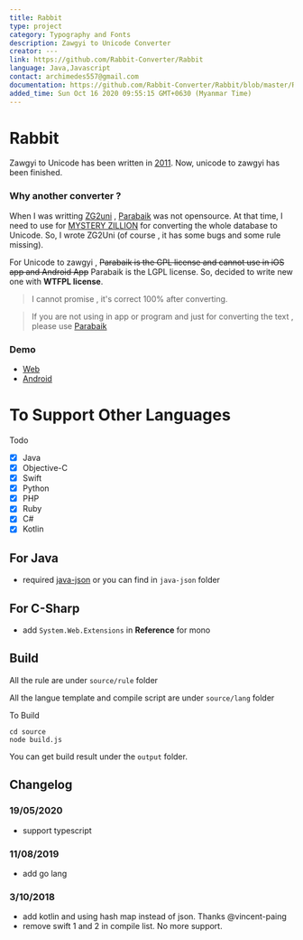 ```yaml
---
title: Rabbit
type: project
category: Typography and Fonts
description: Zawgyi to Unicode Converter
creator: ---
link: https://github.com/Rabbit-Converter/Rabbit
language: Java,Javascript
contact: archimedes557@gmail.com
documentation: https://github.com/Rabbit-Converter/Rabbit/blob/master/README.md
added_time: Sun Oct 16 2020 09:55:15 GMT+0630 (Myanmar Time)
---
```



# Rabbit

Zawgyi to Unicode has been written in [2011](https://github.com/saturngod/ZG2Uni_JS/commits/master). Now, unicode to zawgyi has been finished.

### Why another converter ?

When I was writting [ZG2uni](https://github.com/saturngod/ZG2Uni_JS/) , [Parabaik](https://github.com/ngwestar/parabaik) was not opensource. At that time, I need to use for [MYSTERY ZILLION](http://www.mysteryzillion.org) for converting the whole database to Unicode. So, I wrote ZG2Uni (of course , it has some bugs and some rule missing). 

For Unicode to zawgyi , ~~Parabaik is the GPL license and cannot use in iOS app and Android App~~ Parabaik is the LGPL license. So, decided to write new one with **WTFPL license**.

> I cannot promise , it's correct 100% after converting.

> If you are not using in app or program and just for converting the text , please use [Parabaik](https://github.com/ngwestar/parabaik)

### Demo

- [Web](http://saturngod.github.io/Rabbit/)
- [Android](https://play.google.com/store/apps/details?id=com.comquas.rabbitzawgyiunicodeconverter)

# To Support Other Languages
Todo

- [x] Java
- [x] Objective-C
- [x] Swift
- [x] Python
- [x] PHP
- [x] Ruby
- [x] C#
- [x] Kotlin

## For Java

- required [java-json](http://www.java2s.com/Code/JarDownload/java/java-json.jar.zip) or you can find in `java-json` folder

## For C-Sharp

- add `System.Web.Extensions` in **Reference** for mono

## Build

All the rule are under `source/rule` folder

All the langue template and compile script are under `source/lang` folder

To Build 

```
cd source
node build.js
```

You can get build result under the `output` folder.

## Changelog

### 19/05/2020
- support typescript

### 11/08/2019
- add go lang

### 3/10/2018

- add kotlin and using hash map instead of json. Thanks @vincent-paing
- remove swift 1 and 2 in compile list. No more support.